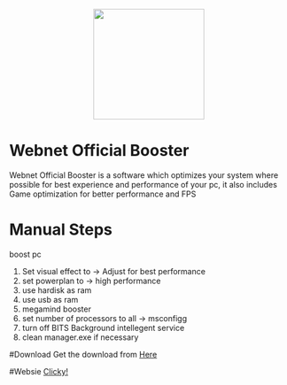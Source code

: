 <p align="center">
<a href="https://imgbb.com/"><img src="https://imgur.com/eh9uJc6.png" widht="200" height="200" border="0"></a>
</p>

# Webnet Official Booster

Webnet Official Booster is a software which optimizes your system where possible for best experience and performance of your pc, it also includes Game optimization for better performance and FPS<br>
# Manual Steps
boost pc
1. Set visual effect to -> Adjust for best performance
2. set powerplan to -> high performance
3. use hardisk as ram
4. use usb as ram
5. megamind booster
6. set number of processors to all -> msconfigg
7. turn off BITS Background intellegent service
8. clean manager.exe if necessary

#Download
Get the download from <a href="https://www.github.com/MEGAMINDMK/Webnet-Official-Booster/releases/download/v1.1/Webnet.Official.Booster.exe">Here</a>

#Websie
<a href="https://web-net.ml">Clicky!</a>
